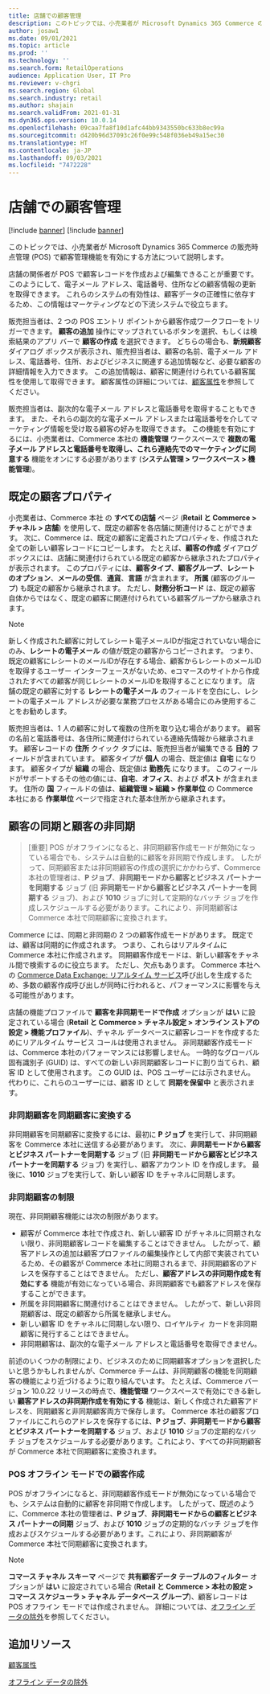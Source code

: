 ```yaml
---
title: 店舗での顧客管理
description: このトピックでは、小売業者が Microsoft Dynamics 365 Commerce の販売時点管理 (POS) で顧客管理機能を有効にする方法について説明します。
author: josaw1
ms.date: 09/01/2021
ms.topic: article
ms.prod: ''
ms.technology: ''
ms.search.form: RetailOperations
audience: Application User, IT Pro
ms.reviewer: v-chgri
ms.search.region: Global
ms.search.industry: retail
ms.author: shajain
ms.search.validFrom: 2021-01-31
ms.dyn365.ops.version: 10.0.14
ms.openlocfilehash: 09caa7fa8f10d1afc44bb9343550bc633b8ec99a
ms.sourcegitcommit: d420b96d37093c26f0e99c548f036eb49a15ec30
ms.translationtype: HT
ms.contentlocale: ja-JP
ms.lasthandoff: 09/03/2021
ms.locfileid: "7472228"
---
```

# <a name="customer-management-in-stores"></a>店舗での顧客管理

[!include [banner](includes/banner.md)]
[!include [banner](includes/preview-banner.md)]

このトピックでは、小売業者が Microsoft Dynamics 365 Commerce の販売時点管理 (POS) で顧客管理機能を有効にする方法について説明します。

店舗の関係者が POS で顧客レコードを作成および編集できることが重要です。 このようにして、電子メール アドレス、電話番号、住所などの顧客情報の更新を取得できます。 これらのシステムの有効性は、顧客データの正確性に依存するため、この情報はマーケティングなどの下流システムで役立ちます。

販売担当者は、2 つの POS エントリ ポイントから顧客作成ワークフローをトリガーできます。 **顧客の追加** 操作にマップされているボタンを選択、もしくは検索結果のアプリ バーで **顧客の作成** を選択できます。 どちらの場合も、**新規顧客** ダイアログ ボックスが表示され、販売担当者は、顧客の名前、電子メール アドレス、電話番号、住所、およびビジネスに関連する追加情報など、必要な顧客の詳細情報を入力できます。 この追加情報は、顧客に関連付けられている顧客属性を使用して取得できます。 顧客属性の詳細については、[顧客属性](dev-itpro/customer-attributes.md)を参照してください。

販売担当者は、副次的な電子メール アドレスと電話番号を取得することもできます。 また、それらの副次的な電子メール アドレスまたは電話番号を介してマーケティング情報を受け取る顧客の好みを取得できます。 この機能を有効にするには、小売業者は、Commerce 本社の **機能管理** ワークスペースで **複数の電子メール アドレスと電話番号を取得し、これら連絡先でのマーケティングに同意する** 機能をオンにする必要があります (**システム管理 \> ワークスペース \> 機能管理**)。

## <a name="default-customer-properties"></a>既定の顧客プロパティ

小売業者は、Commerce 本社 の **すべての店舗** ページ (**Retail と Commerce \> チャネル \> 店舗**) を使用して、既定の顧客を各店舗に関連付けることができます。 次に、Commerce は、既定の顧客に定義されたプロパティを、作成された全ての新しい顧客レコードにコピーします。 たとえば、**顧客の作成** ダイアログ ボックスには、店舗に関連付けられている既定の顧客から継承されたプロパティが表示されます。 このプロパティには、**顧客タイプ**、**顧客グループ**、**レシートのオプション**、**メールの受信**、**通貨**、**言語** が含まれます。 **所属** (顧客のグループ) も既定の顧客から継承されます。 ただし、**財務分析コード** は、既定の顧客自体からではなく、既定の顧客に関連付けられている顧客グループから継承されます。

> [!NOTE]
> 新しく作成された顧客に対してレシート電子メールIDが指定されていない場合にのみ、**レシートの電子メール** の値が既定の顧客からコピーされます。 つまり、既定の顧客にレシートのメールIDが存在する場合、顧客からレシートのメールIDを取得するユーザー インターフェースがないため、eコマースのサイトから作成されたすべての顧客が同じレシートのメールIDを取得することになります。 店舗の既定の顧客に対する **レシートの電子メール** のフィールドを空白にし、レシートの電子メール アドレスが必要な業務プロセスがある場合にのみ使用することをお勧めします。 

販売担当者は、1 人の顧客に対して複数の住所を取り込む場合があります。 顧客の名前と電話番号は、各住所に関連付けられている連絡先情報から継承されます。 顧客レコードの **住所** クイック タブには、販売担当者が編集できる **目的** フィールドが含まれています。 顧客タイプが **個人** の場合、既定値は **自宅** になります。 顧客タイプが **組織** の場合、既定値は **勤務先** になります。 このフィールドがサポートするその他の値には、**自宅**、**オフィス**、および **ポスト** が含まれます。 住所の **国** フィールドの値は、**組織管理 \> 組織 \> 作業単位** の Commerce 本社にある **作業単位** ページで指定された基本住所から継承されます。

## <a name="sync-customers-and-async-customers"></a>顧客の同期と顧客の非同期

> [重要] POS がオフラインになると、非同期顧客作成モードが無効になっている場合でも、システムは自動的に顧客を非同期で作成します。 したがって、同期顧客または非同期顧客の作成の選択にかかわらず、Commerce 本社の管理者は、**P ジョブ**、**非同期モードから顧客とビジネス パートナーを同期する** ジョブ  (旧 **非同期モードから顧客とビジネス パートナーを同期する** ジョブ)、および **1010** ジョブに対して定期的なバッチ ジョブを作成しスケジュールする必要があります。これにより、非同期顧客は Commerce 本社で同期顧客に変換されます。

Commerce には、同期と非同期の 2 つの顧客作成モードがあります。 既定では、顧客は同期的に作成されます。 つまり、これらはリアルタイムに Commerce 本社に作成されます。 同期顧客作成モードは、新しい顧客をチャネル間で検索するのに役立ちます。 ただし、欠点もあります。 Commerce 本社への [Commerce Data Exchange: リアルタイム サービス](dev-itpro/define-retail-channel-communications-cdx.md#realtime-service)呼び出しを生成するため、多数の顧客作成呼び出しが同時に行われると、パフォーマンスに影響を与える可能性があります。

店舗の機能プロファイルで **顧客を非同期モードで作成** オプションが **はい** に設定されている場合 (**Retail と Commerce \> チャネル設定 \> オンライン ストアの設定 \> 機能プロファイル**)、チャネル データベースに顧客レコードを作成するためにリアルタイム サービス コールは使用されません。 非同期顧客作成モードは、Commerce 本社のパフォーマンスには影響しません。 一時的なグローバル固有識別子 (GUID) は、すべての新しい非同期顧客レコードに割り当てられ、顧客 ID として使用されます。 この GUID は、POS ユーザーには示されません。 代わりに、これらのユーザーには、顧客 ID として **同期を保留中** と表示されます。 

### <a name="convert-async-customers-to-sync-customers"></a>非同期顧客を同期顧客に変換する

非同期顧客を同期顧客に変換するには、最初に **P ジョブ** を実行して、非同期顧客を Commerce 本社に送信する必要があります。 次に、**非同期モードから顧客とビジネス パートナーを同期する** ジョブ (旧 **非同期モードから顧客とビジネス パートナーを同期する** ジョブ) を実行し、顧客アカウント ID を作成します。 最後に、**1010** ジョブを実行して、新しい顧客 ID をチャネルに同期します。

### <a name="async-customer-limitations"></a>非同期顧客の制限

現在、非同期顧客機能には次の制限があります。

- 顧客が Commerce 本社で作成され、新しい顧客 ID がチャネルに同期されない限り、非同期顧客レコードを編集することはできません。 したがって、顧客アドレスの追加は顧客プロファイルの編集操作として内部で実装されているため、その顧客が Commerce 本社に同期されるまで、非同期顧客のアドレスを保存することはできません。 ただし、**顧客アドレスの非同期作成を有効にする** 機能が有効になっている場合、非同期顧客でも顧客アドレスを保存することができます。
- 所属を非同期顧客に関連付けることはできません。 したがって、新しい非同期顧客は、既定の顧客から所属を継承しません。
- 新しい顧客 ID をチャネルに同期しない限り、ロイヤルティ カードを非同期顧客に発行することはできません。
- 非同期顧客は、副次的な電子メール アドレスと電話番号を取得できません。

前述のいくつかの制限により、ビジネスのために同期顧客オプションを選択したいと思うかもしれませんが、Commerce チームは、非同期顧客の機能を同期顧客の機能により近づけるように取り組んでいます。 たとえば、Commerce バージョン 10.0.22 リリースの時点で、**機能管理** ワークスペースで有効にできる新しい **顧客アドレスの非同期作成を有効にする** 機能は、新しく作成された顧客アドレスを、同期顧客と非同期顧客両方で保存します。 Commerce 本社の顧客プロファイルにこれらのアドレスを保存するには、**P ジョブ**、**非同期モードから顧客とビジネス パートナーを同期する** ジョブ、および  **1010** ジョブの定期的なバッチ ジョブをスケジュールする必要があります。これにより、すべての非同期顧客が Commerce 本社で同期顧客に変換されます。

### <a name="customer-creation-in-pos-offline-mode"></a>POS オフライン モードでの顧客作成

POS がオフラインになると、非同期顧客作成モードが無効になっている場合でも、システムは自動的に顧客を非同期で作成します。 したがって、既述のように、Commerce 本社の管理者は、**P ジョブ**、**非同期モードからの顧客とビジネス パートナーの同期** ジョブ、および **1010** ジョブの定期的なバッチ ジョブを作成およびスケジュールする必要があります。これにより、非同期顧客が Commerce 本社で同期顧客に変換されます。

> [!NOTE]
> **コマース チャネル スキーマ** ページで **共有顧客データ テーブルのフィルター** オプションが **はい** に設定されている場合 (**Retail と Commerce \> 本社の設定 \> コマース スケジューラ \> チャネル データベース グループ**)、顧客レコードは POS オフライン モードでは作成されません。 詳細については、[オフライン データの除外](dev-itpro/implementation-considerations-cdx.md#offline-data-exclusion)を参照してください。

## <a name="additional-resources"></a>追加リソース

[顧客属性](dev-itpro/customer-attributes.md)

[オフライン データの除外](dev-itpro/implementation-considerations-cdx.md#offline-data-exclusion)
